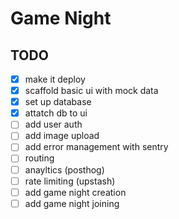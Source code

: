 # Game Night

## TODO

- [x] make it deploy
- [x] scaffold basic ui with mock data
- [x] set up database
- [x] attatch db to ui
- [ ] add user auth
- [ ] add image upload
- [ ] add error management with sentry
- [ ] routing
- [ ] anayltics (posthog)
- [ ] rate limiting (upstash)
- [ ] add game night creation
- [ ] add game night joining
